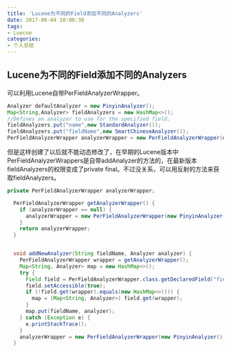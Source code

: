 ```yaml
---
title: 'Lucene为不同的Field添加不同的Analyzers'
date: 2017-06-04 10:00:30
tags: 
- Luecne
categories:
- 个人总结
---
```


## Lucene为不同的Field添加不同的Analyzers

可以利用Lucene自带PerFieldAnalyzerWrapper。

````java
Analyzer defaultAnalyzer = new PinyinAnalyzer();
Map<String,Analyzer> fieldAnalyzers = new HashMap<>();
//Defines an analyzer to use for the specified field.
fieldAnalyzers.put("name",new StandardAnalyzer());
fieldAnalyzers.put("fieldName",new SmartChineseAnalyzer());
PerFieldAnalyzerWrapper analyzerWrapper = new PerFieldAnalyzerWrapper(defaultAnalyzer,fieldAnalyzers);
````

但是这样创建了以后就不能动态修改了，在早期的Lucene版本中PerFieldAnalyzerWrappers是自带addAnalyzer的方法的，在最新版本fieldAnalyzers的权限变成了private final。不过没关系，可以用反射的方法来获取fieldAnalyzers。

````java
private PerFieldAnalyzerWrapper analyzerWrapper;

  PerFieldAnalyzerWrapper getAnalyzerWrapper() {
    if (analyzerWrapper == null) {
      analyzerWrapper = new PerFieldAnalyzerWrapper(new PinyinAnalyzer());
    }
    return analyzerWrapper;
  }


  void addNewAnalyzer(String fieldName, Analyzer analyzer) {
    PerFieldAnalyzerWrapper wrapper = getAnalyzerWrapper();
    Map<String, Analyzer> map = new HashMap<>();
    try {
      Field field = PerFieldAnalyzerWrapper.class.getDeclaredField("fieldAnalyzers");
      field.setAccessible(true);
      if (!field.get(wrapper).equals(new HashMap<>())) {
        map = (Map<String, Analyzer>) field.get(wrapper);
      }
      map.put(fieldName, analyzer);
    } catch (Exception e) {
      e.printStackTrace();
    }
    analyzerWrapper = new PerFieldAnalyzerWrapper(new PinyinAnalyzer(), map);
  }
````

